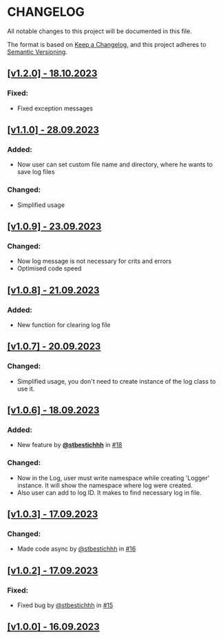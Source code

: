 # CHANGELOG

All notable changes to this project will be documented in this file.

The format is based on [Keep a Changelog](https://keepachangelog.com/en/1.0.0/),
and this project adheres to [Semantic Versioning](https://semver.org/spec/v2.0.0.html).

## [[v1.2.0] - 18.10.2023](https://github.com/stbestichhh/FileLogger-NuGet-package/releases/tag/v1.2.0)

### Fixed:
- Fixed exception messages

## [[v1.1.0] - 28.09.2023](https://github.com/stbestichhh/FileLogger-NuGet-package/releases/tag/v1.1.0)

### Added: 
- Now user can set custom file name and directory, where he wants to save log files

### Changed:
- Simplified usage

## [[v1.0.9] - 23.09.2023](https://github.com/stbestichhh/FileLogger-NuGet-package/releases/tag/v1.0.9)

### Changed:
- Now log message is not necessary for crits and errors
- Optimised code speed

## [[v1.0.8] - 21.09.2023](https://github.com/stbestichhh/FileLogger-NuGet-package/releases/tag/v1.0.8)

### Added:
- New function for clearing log file

## [[v1.0.7] - 20.09.2023](https://github.com/stbestichhh/FileLogger-NuGet-package/releases/tag/v1.0.7)

### Changed:
- Simplified usage, you don't need to create instance of the log class to use it.

## [[v1.0.6] - 18.09.2023](https://github.com/stbestichhh/FileLogger-NuGet-package/releases/tag/v1.0.6)

### Added:
- New feature by **[@stbestichhh](https://github.com/stbestichhh)** in [#18](https://github.com/stbestichhh/FileLogger-NuGet-package/pull/18)

### Changed:
- Now in the Log, user must write namespace while creating 'Logger' instance. It will show the namespace where log were created.
- Also user can add to log ID. It makes to find necessary log in file.

## [[v1.0.3] - 17.09.2023](https://github.com/stbestichhh/FileLogger-NuGet-package/releases/tag/v1.0.3)

### Changed:
* Made code async by [@stbestichhh](https://github.com/stbestichhh/dotNET-LoggerService/releases/tag/v1.0.0) in [#16](https://github.com/stbestichhh/FileLogger-NuGet-package/pull/16)

## [[v1.0.2] - 17.09.2023](https://github.com/stbestichhh/FileLogger-NuGet-package/releases/tag/v1.0.2)

### Fixed:
* Fixed bug by [@stbestichhh](https://github.com/stbestichhh) in [#15](https://github.com/stbestichhh/FileLogger-NuGet-package/pull/15)

## [[v1.0.0] - 16.09.2023](https://github.com/stbestichhh/dotNET-LoggerService/releases/tag/v1.0.0)
